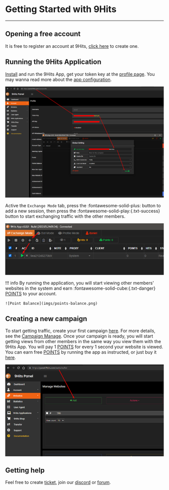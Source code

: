 # Getting Started with 9Hits
---------

## Opening a free account
It is free to register an account at 9Hits, [click here](https://panel.9hits.com/register) to create one.

## Running the 9Hits Application
[Install](9hits-app/installation.md) and run the 9Hits App, get your token key at the [profile page](https://panel.9hits.com/user/profile). You may wanna read more about the [app configuration](9hits-app/exchange/app-config.md).

![App Configuration](imgs/app-config.png)

Active the `Exchange Mode` tab, press the :fontawesome-solid-plus: button to add a new session, then press the :fontawesome-solid-play:{.txt-success} button to start exchanging traffic with the other members.

![Quick Start](imgs/quick-start.png)

!!! info
    By running the application, you will start viewing other members' websites in the system and earn :fontawesome-solid-cube:{.txt-danger} [POINTS](https://9hits.com/faqs.html) to your account.
    
    ![Point Balance](imgs/points-balance.png)

## Creating a new campaign
To start getting traffic, create your first campaign [here](https://panel.9hits.com/website/list). For more details, see the [Campaign Manage](9hits-app/exchange/manage-campaign.md). Once your campaign is ready, you will start getting views from other members in the same way you view them with the 9Hits App. You will pay 1 [POINTS](https://9hits.com/faqs.html) for every 1 second your website is viewed. You can earn free [POINTS](https://9hits.com/faqs.html) by running the app as instructed, or just buy it [here](https://panel.9hits.com/shopping/points).

![Create campaign](imgs/ex-camp.png)

## Getting help
Feel free to create [ticket](https://panel.9hits.com/ticket/index), join our [discord](https://discord.gg/vymp5Wuu9M) or [forum](https://forum.9hits.com/).
